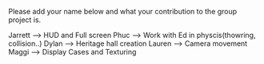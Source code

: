 Please add your name below and what your contribution to the group project is.

Jarrett --> HUD and Full screen
Phuc --> Work with Ed in physcis(thowring, collision..)
Dylan --> Heritage hall creation
Lauren --> Camera movement
Maggi --> Display Cases and Texturing